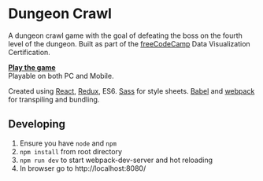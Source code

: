 # **Dungeon Crawl**

A dungeon crawl game with the goal of defeating the boss on the fourth level of the dungeon. Built as part of the [freeCodeCamp](www.freecodecamp.com) Data Visualization Certification.

**[Play the game](https://kevinnorris.github.io/DungeonCrawl/)**  
Playable on both PC and Mobile.

Created using [React](https://facebook.github.io/react/), [Redux](http://redux.js.org/), ES6. [Sass](http://sass-lang.com/) for style sheets. [Babel](https://babeljs.io/) and [webpack](https://webpack.github.io/) for transpiling and bundling.

## **Developing**

1. Ensure you have `node` and `npm`
2. `npm install` from root directory
3. `npm run dev` to start webpack-dev-server and hot reloading
4. In browser go to http://localhost:8080/
